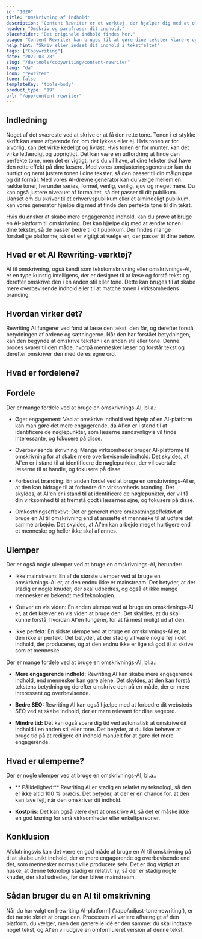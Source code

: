 ```yaml
---
id: "1020"
title: "Omskrivning af indhold"
description: "Content Rewriter er et værktøj, der hjælper dig med at omskrive og parafrasere dit indhold. Det bruges ofte til at forbedre klarheden i din tekst eller til at gøre din tekst mere unik. Content Rewriter kan også hjælpe dig med at forbedre din SEO ved at omskrive dit indhold, så det indeholder dine målnøgleord."
header: "Omskriv og parafraser dit indhold."
placeholder: "Det originale indhold findes her."
usage: "Content Rewriter kan bruges til at gøre dine tekster klarere og mere unikke eller til at forbedre din tekst. Det kan også hjælpe dig med at forbedre din SEO ved at omskrive dit indhold, så det indeholder dine målnøgleord."
help_hint: "Skriv eller indsæt dit indhold i tekstfeltet"
tags: ["Copywriting"]
date: "2022-03-28"
slug: "/da/tools/copywriting/content-rewriter"
lang: "da"
icon: "rewriter"
tone: false
templateKey: 'tools-body'
product_type: "19"
url: "/app/content-rewriter"
---
```


## Indledning

Noget af det sværeste ved at skrive er at få den rette tone. Tonen i et stykke skrift kan være afgørende for, om det lykkes eller ej. Hvis tonen er for alvorlig, kan det virke kedeligt og livløst. Hvis tonen er for munter, kan det virke letfærdigt og uoprigtigt. Det kan være en udfordring at finde den perfekte tone, men det er vigtigt, hvis du vil have, at dine tekster skal have den rette effekt på dine læsere. Med vores tonejusteringsgenerator kan du hurtigt og nemt justere tonen i dine tekster, så den passer til din målgruppe og dit formål. Med vores AI-drevne generator kan du vælge mellem en række toner, herunder seriøs, formel, venlig, venlig, sjov og meget mere. Du kan også justere niveauet af formalitet, så det passer til dit publikum. Uanset om du skriver til et erhvervspublikum eller et almindeligt publikum, kan vores generator hjælpe dig med at finde den perfekte tone til din tekst.

Hvis du ønsker at skabe mere engagerende indhold, kan du prøve at bruge en AI-platform til omskrivning. Det kan hjælpe dig med at ændre tonen i dine tekster, så de passer bedre til dit publikum. Der findes mange forskellige platforme, så det er vigtigt at vælge en, der passer til dine behov.

## Hvad er et AI Rewriting-værktøj?

AI til omskrivning, også kendt som tekstomskrivning eller omskrivnings-AI, er en type kunstig intelligens, der er designet til at læse og forstå tekst og derefter omskrive den i en anden stil eller tone. Dette kan bruges til at skabe mere overbevisende indhold eller til at matche tonen i virksomhedens branding.

## Hvordan virker det?

Rewriting AI fungerer ved først at læse den tekst, den får, og derefter forstå betydningen af ordene og sætningerne. Når den har forstået betydningen, kan den begynde at omskrive teksten i en anden stil eller tone. Denne proces svarer til den måde, hvorpå mennesker læser og forstår tekst og derefter omskriver den med deres egne ord.

## Hvad er fordelene?

## Fordele

Der er mange fordele ved at bruge en omskrivnings-AI, bl.a.:

- Øget engagement: Ved at omskrive indhold ved hjælp af en AI-platform kan man gøre det mere engagerende, da AI'en er i stand til at identificere de nøglepunkter, som læserne sandsynligvis vil finde interessante, og fokusere på disse.

- Overbevisende skrivning: Mange virksomheder bruger AI-platforme til omskrivning for at skabe mere overbevisende indhold. Det skyldes, at AI'en er i stand til at identificere de nøglepunkter, der vil overtale læserne til at handle, og fokusere på disse.

- Forbedret branding: En anden fordel ved at bruge en omskrivnings-AI er, at den kan bidrage til at forbedre din virksomheds branding. Det skyldes, at AI'en er i stand til at identificere de nøglepunkter, der vil få din virksomhed til at fremstå godt i læsernes øjne, og fokusere på disse.

- Omkostningseffektivt: Det er generelt mere omkostningseffektivt at bruge en AI til omskrivning end at ansætte et menneske til at udføre det samme arbejde. Det skyldes, at AI'en kan arbejde meget hurtigere end et menneske og heller ikke skal aflønnes.

## Ulemper

Der er også nogle ulemper ved at bruge en omskrivnings-AI, herunder:

- Ikke mainstream: En af de største ulemper ved at bruge en omskrivnings-AI er, at den endnu ikke er mainstream. Det betyder, at der stadig er nogle knuder, der skal udbedres, og også at ikke mange mennesker er bekendt med teknologien.

- Kræver en vis viden: En anden ulempe ved at bruge en omskrivnings-AI er, at det kræver en vis viden at bruge den. Det skyldes, at du skal kunne forstå, hvordan AI'en fungerer, for at få mest muligt ud af den.

- Ikke perfekt: En sidste ulempe ved at bruge en omskrivnings-AI er, at den ikke er perfekt. Det betyder, at der stadig vil være nogle fejl i det indhold, der produceres, og at den endnu ikke er lige så god til at skrive som et menneske.

Der er mange fordele ved at bruge en omskrivnings-AI, bl.a.:

- **Mere engagerende indhold:** Rewriting AI kan skabe mere engagerende indhold, end mennesker kan gøre alene. Det skyldes, at den kan forstå tekstens betydning og derefter omskrive den på en måde, der er mere interessant og overbevisende.

- **Bedre SEO:** Rewriting AI kan også hjælpe med at forbedre dit websteds SEO ved at skabe indhold, der er mere relevant for dine søgeord.

- **Mindre tid:** Det kan også spare dig tid ved automatisk at omskrive dit indhold i en anden stil eller tone. Det betyder, at du ikke behøver at bruge tid på at redigere dit indhold manuelt for at gøre det mere engagerende.

## Hvad er ulemperne?

Der er nogle ulemper ved at bruge en omskrivnings-AI, bl.a.:

- ** Pålidelighed:** Rewriting AI er stadig en relativt ny teknologi, så den er ikke altid 100 % præcis. Det betyder, at der er en chance for, at den kan lave fejl, når den omskriver dit indhold.

- **Kostpris:** Det kan også være dyrt at omskrive AI, så det er måske ikke en god løsning for små virksomheder eller enkeltpersoner.

## Konklusion

Afslutningsvis kan det være en god måde at bruge en AI til omskrivning på til at skabe unikt indhold, der er mere engagerende og overbevisende end det, som mennesker normalt ville producere selv. Det er dog vigtigt at huske, at denne teknologi stadig er relativt ny, så der er stadig nogle knuder, der skal udredes, før den bliver mainstream.

## Sådan bruger du en AI til omskrivning

Når du har valgt en [rewriting AI-platform] ('/app/adjust-tone-rewriting'), er det næste skridt at bruge den. Processen vil variere afhængigt af den platform, du vælger, men den generelle idé er den samme: du skal indtaste noget tekst, og AI'en vil udgive en omformuleret version af denne tekst.
